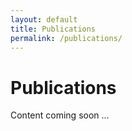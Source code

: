 ```yaml
---
layout: default
title: Publications
permalink: /publications/
---
```


# Publications

Content coming soon ...
